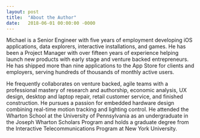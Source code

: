 ```yaml
---
layout: post
title:  "About the Author"
date:   2018-06-01 00:00:00 -0000
---
```


Michael is a Senior Engineer with five years of employment developing iOS applications, data explorers, interactive installations, and games.  He has been a Project Manager with over fifteen years of experience helping launch new products with early stage and venture backed entrepreneurs.  He has shipped more than nine applications to the App Store for clients and employers, serving hundreds of thousands of monthly active users. 

He frequently collaborates on venture backed, agile teams with a professional mastery of research and authorship, economic analysis, UX design, desktop and laptop repair, retail customer service, and finished construction.  He pursues a passion for embedded hardware design combining real-time motion tracking and lighting control.  He attended the 
Wharton School at the University of Pennsylvania as an undergraduate in the Joseph Wharton Scholars Program and holds a graduate degree from the Interactive Telecommunications Program at New York University.